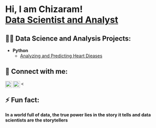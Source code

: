 <h1>Hi, I am Chizaram! <br/><a href="https://github.com/Chizaram-Uchechi"></a> <a href=www.linkedin.com/in/chizaram-uchechi-egbuchiwe/">Data Scientist and Analyst</a></h1>
<h2>👨‍💻 Data Science and Analysis Projects:</h2>

- <b>Python</b>
  - [Analyzing and Predicting Heart Dieases](https://github.com/Chizaram-Uchechi/Heart-Disease-Analysis-Predictions)




<h2> 🤳 Connect with me: </h2>

[<img align="left" alt="ChizaramUchechiEgbuchiwe | LinkedIn" width="22px" src="https://cdn.jsdelivr.net/npm/simple-icons@v3/icons/linkedin.svg" />][linkedin]
[<img align="left" alt="ChizaramUche | Freelancer" width="22px" src="https://cdn.jsdelivr.net/npm/simple-icons@v3/icons/freelancer.svg" />][Freelancer]

[linkedin]: https://www.linkedin.com/in/chizaram-uchechi-egbuchiwe/
[Freelancer]: https://www.dk.freelancer.com/u/chizaramuche

<


<h2>⚡ Fun fact: </h2> 
 <b>In a world full of data, the true power lies in the story it tells and data scientists are the storytellers</b>

<!--
**Chizaram-Uchechi/Chizaram-Uchechi** is a ✨ _special_ ✨ repository because its `README.md` (this file) appears on your GitHub profile.

Here are some ideas to get you started:

- 🔭 I’m currently working on ...
- 🌱 I’m currently learning ...
- 👯 I’m looking to collaborate on ...
- 🤔 I’m looking for help with ...
- 💬 Ask me about ...
- 📫 How to reach me: ...
- 😄 Pronouns: ...
- ⚡ Fun fact: ...
-->
